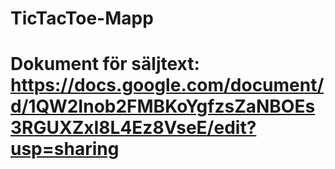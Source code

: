 # TicTacToe-Mapp

# Dokument för säljtext: https://docs.google.com/document/d/1QW2Inob2FMBKoYgfzsZaNBOEs3RGUXZxI8L4Ez8VseE/edit?usp=sharing 
